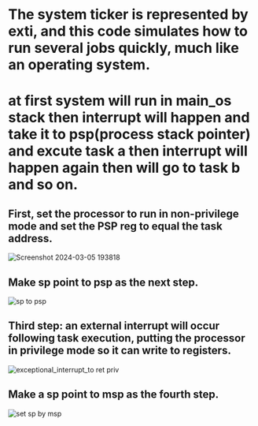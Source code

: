 # The system ticker is represented by exti, and this code simulates how to run several jobs quickly, much like an operating system. 
# at first system will run in main_os stack then interrupt will happen and take it to psp(process stack pointer) and excute task a then interrupt will happen again then will go to task b and so on.

## First, set the processor to run in non-privilege mode and set the PSP reg to equal the task address.

![Screenshot 2024-03-05 193818](https://github.com/mohamedayman130/Mastering-Embedded-System/assets/117905345/c08ab6d5-ca38-475b-913d-37b63abf1e01)


## Make sp point to psp as the next step.

![sp to psp](https://github.com/mohamedayman130/Mastering-Embedded-System/assets/117905345/27c96e0c-786b-4f03-af78-e8293f8c3465)


## Third step: an external interrupt will occur following task execution, putting the processor in privilege mode so it can write to registers.

![exceptional_interrupt_to ret priv](https://github.com/mohamedayman130/Mastering-Embedded-System/assets/117905345/84fe7ac4-1a9d-48f7-871c-e53aa0210b72)


## Make a sp point to msp as the fourth step.

![set sp by msp](https://github.com/mohamedayman130/Mastering-Embedded-System/assets/117905345/619816e9-7534-4990-88d7-de092d8ab091)
